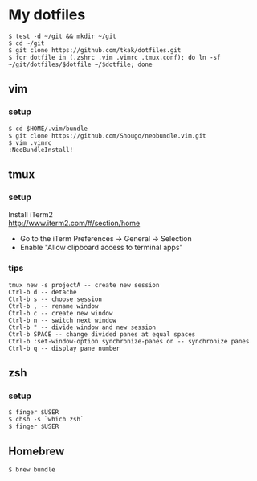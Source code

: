 My dotfiles
===========

    $ test -d ~/git && mkdir ~/git
    $ cd ~/git
    $ git clone https://github.com/tkak/dotfiles.git
    $ for dotfile in (.zshrc .vim .vimrc .tmux.conf); do ln -sf ~/git/dotfiles/$dotfile ~/$dotfile; done

vim 
---
### setup

    $ cd $HOME/.vim/bundle
    $ git clone https://github.com/Shougo/neobundle.vim.git
    $ vim .vimrc
    :NeoBundleInstall!

tmux
----
### setup
Install iTerm2  
<http://www.iterm2.com/#/section/home>
- Go to the iTerm Preferences -> General -> Selection 
- Enable "Allow clipboard access to terminal apps"

### tips

    tmux new -s projectA -- create new session
    Ctrl-b d -- detache
    Ctrl-b s -- choose session
    Ctrl-b , -- rename window
    Ctrl-b c -- create new window
    Ctrl-b n -- switch next window
    Ctrl-b " -- divide window and new session
    Ctrl-b SPACE -- change divided panes at equal spaces
    Ctrl-b :set-window-option synchronize-panes on -- synchronize panes
    Ctrl-b q -- display pane number

zsh
---
### setup

    $ finger $USER
    $ chsh -s `which zsh`
    $ finger $USER

Homebrew
--------

    $ brew bundle


